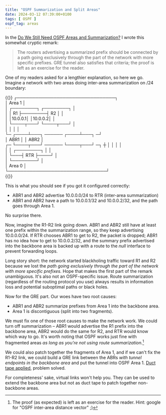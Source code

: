 ```yaml
---
title: "OSPF Summarization and Split Areas"
date: 2024-03-12 07:39:00+0100
tags: [ OSPF ]
ospf_tag: areas
---
```

In the [Do We Still Need OSPF Areas and Summarization?](/2016/09/do-we-still-need-ospf-areas-and.html) I wrote this somewhat cryptic remark:

> The routers advertising a summarized prefix should be connected by a path going exclusively through the part of the network with more specific prefixes. GRE tunnel also satisfies that criteria; the proof is left as an exercise for the reader.

One of my readers asked for a lengthier explanation, so here we go. Imagine a network with two areas doing inter-area summarization on /24 boundary:
<!--more-->
{{<ascii>}}
┌────────────────────────────────┐          
│             Area 1             │          
│  ┌────────┐        ┌────────┐  │          
│  │   R1   ├────────┤   R2   │  │          
│  │10.0.0.1│        │10.0.0.2│  │          
│  └────┬───┘        └────┬───┘  │          
│       │                 │      │          
└─ ┌────┴───┐ ────── ┌────┴───┐ ─┘          
   │  ABR1  │        │  ABR2  │             
┌─ └────┬───┘ ────── └────┬───┘ ─┐         ┼
│       │                 │      │          
│       │   ┌────────┐    │      │          
│       └───┤  RTR   ├────┘      │          
│           └────────┘           │          
│             Area 0             │          
└────────────────────────────────┘          
{{</ascii>}}

This is what you should see if you got it configured correctly:

* ABR1 and ABR2 advertise 10.0.0.0/24 to RTR (inter-area summarization)
* ABR1 and ABR2 have a path to 10.0.0.1/32 and 10.0.0.2/32, and the path goes through Area 1.

No surprise there.

Now, imagine the R1-R2 link going down. ABR1 and ABR2 still have at least one prefix within the summarization range, so they keep advertising 10.0.0.0/24. If RTR chooses ABR1 to get to R2, the packet is dropped; ABR1 has no idea how to get to 10.0.0.2/32, and the summary prefix advertised into the backbone area is backed up with a route to the *null* interface to prevent forwarding loops.

Long story short: the network started blackholing traffic toward R1 and R2 because we lost the *path going exclusively through the part of the network with more specific prefixes.* Hope that makes the first part of the remark unambiguous. It's also not an OSPF-specific issue. Route summarization (regardless of the routing protocol you use) always results in information loss and potential suboptimal paths or black holes.

Now for the GRE part. Our woes have two root causes:

* ABR1 and ABR2 summarize prefixes from Area 1 into the backbone area.
* Area 1 is discontiguous (split into two fragments).

We must fix one of those root causes to make the network work. We could turn off summarization – ABR1 would advertise the R1 prefix into the backbone area, ABR2 would do the same for R2, and RTR would know which way to go. It's worth noting that OSPF works just fine with fragmented areas *as long as you're not using route summarization.*[^EFTR] 

[^EFTR]: The proof (as expected) is left as an exercise for the reader. Hint: google for "OSPF inter-area distance vector" ;)

We could also patch together the fragments of Area 1, and if we can't fix the R1-R2 link, we could build a GRE link between the ABRs *with tunnel endpoints in the backbone area* and put the tunnel into OSPF Area 1. [Duct tape applied](https://twitter.com/ioshints/status/10449562829328384), problem solved.

For completeness' sake, virtual links won't help you. They can be used to extend the backbone area but not as duct tape to patch together non-backbone areas.
